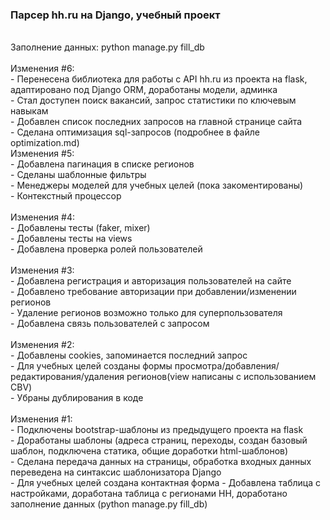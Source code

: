 ### Парсер hh.ru на Django, учебный проект
<br>
Заполнение данных: python manage.py fill_db<br>
<br>
Изменения #6:<br>
- Перенесена библиотека для работы с API hh.ru из проекта на flask, адаптировано под Django ORM, доработаны модели, админка<br>
- Стал доступен поиск вакансий, запрос статистики по ключевым навыкам<br>
- Добавлен список последних запросов на главной странице сайта<br>
- Сделана оптимизация sql-запросов (подробнее в файле optimization.md)
<br>
Изменения #5:<br>
- Добавлена пагинация в списке регионов<br>
- Сделаны шаблонные фильтры<br>
- Менеджеры моделей для учебных целей (пока закоментированы)<br>
- Контекстный процессор<br>
<br>
Изменения #4:<br>
- Добавлены тесты (faker, mixer)<br>
- Добавлены тесты на views<br>
- Добавлена проверка ролей пользователей<br>
<br>
Изменения #3:<br>
- Добавлена регистрация и авторизация пользователей на сайте<br>
- Добавлено требование авторизации при добавлении/изменении регионов<br>
- Удаление регионов возможно только для суперпользователя<br>
- Добавлена связь пользователей с запросом<br>
<br>
Изменения #2:<br>
- Добавлены cookies, запоминается последний запрос<br>
- Для учебных целей созданы формы просмотра/добавления/редактирования/удаления регионов(view написаны с использованием CBV)<br>
- Убраны дублирования в коде<br>
<br>
Изменения #1:<br>
- Подключены bootstrap-шаблоны из предыдущего проекта на flask<br>
- Доработаны шаблоны (адреса страниц, переходы, создан базовый шаблон, подключена статика, общие доработки html-шаблонов)<br>
- Сделана передача данных на страницы, обработка входных данных переведена на синтаксис шаблонизатора Django<br>
- Для учебных целей создана контактная форма
- Добавлена таблица с настройками, доработана таблица с регионами HH, доработано заполнение данных (python manage.py fill_db)<br>
